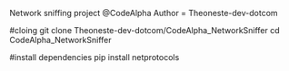 Network sniffing project @CodeAlpha
Author = Theoneste-dev-dotcom

#cloing
git clone Theoneste-dev-dotcom/CodeAlpha_NetworkSniffer
cd CodeAlpha_NetworkSniffer

#install dependencies
pip install netprotocols

